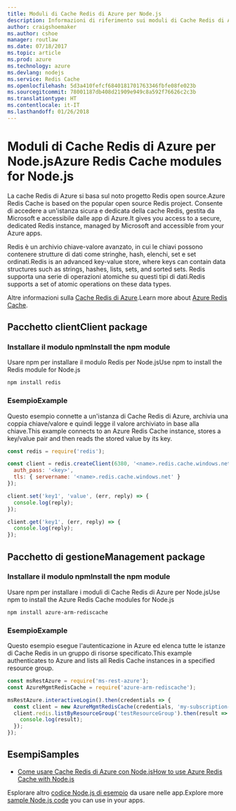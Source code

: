 ```yaml
---
title: Moduli di Cache Redis di Azure per Node.js
description: Informazioni di riferimento sui moduli di Cache Redis di Azure per Node.js
author: craigshoemaker
ms.author: cshoe
manager: routlaw
ms.date: 07/18/2017
ms.topic: article
ms.prod: azure
ms.technology: azure
ms.devlang: nodejs
ms.service: Redis Cache
ms.openlocfilehash: 5d3a410fefcf6840181701763346fbfe08fe023b
ms.sourcegitcommit: 78001187db408d21909e949c8a592f76626c2c3b
ms.translationtype: HT
ms.contentlocale: it-IT
ms.lasthandoff: 01/26/2018
---
```

# <a name="azure-redis-cache-modules-for-nodejs"></a><span data-ttu-id="b360b-103">Moduli di Cache Redis di Azure per Node.js</span><span class="sxs-lookup"><span data-stu-id="b360b-103">Azure Redis Cache modules for Node.js</span></span>

<span data-ttu-id="b360b-104">La cache Redis di Azure si basa sul noto progetto Redis open source.</span><span class="sxs-lookup"><span data-stu-id="b360b-104">Azure Redis Cache is based on the popular open source Redis project.</span></span> <span data-ttu-id="b360b-105">Consente di accedere a un'istanza sicura e dedicata della cache Redis, gestita da Microsoft e accessibile dalle app di Azure.</span><span class="sxs-lookup"><span data-stu-id="b360b-105">It gives you access to a secure, dedicated Redis instance, managed by Microsoft and accessible from your Azure apps.</span></span>

<span data-ttu-id="b360b-106">Redis è un archivio chiave-valore avanzato, in cui le chiavi possono contenere strutture di dati come stringhe, hash, elenchi, set e set ordinati.</span><span class="sxs-lookup"><span data-stu-id="b360b-106">Redis is an advanced key-value store, where keys can contain data structures such as strings, hashes, lists, sets, and sorted sets.</span></span> <span data-ttu-id="b360b-107">Redis supporta una serie di operazioni atomiche su questi tipi di dati.</span><span class="sxs-lookup"><span data-stu-id="b360b-107">Redis supports a set of atomic operations on these data types.</span></span>

<span data-ttu-id="b360b-108">Altre informazioni sulla [Cache Redis di Azure](https://docs.microsoft.com/azure/redis-cache/).</span><span class="sxs-lookup"><span data-stu-id="b360b-108">Learn more about [Azure Redis Cache](https://docs.microsoft.com/azure/redis-cache/).</span></span>

## <a name="client-package"></a><span data-ttu-id="b360b-109">Pacchetto client</span><span class="sxs-lookup"><span data-stu-id="b360b-109">Client package</span></span>

### <a name="install-the-npm-module"></a><span data-ttu-id="b360b-110">Installare il modulo npm</span><span class="sxs-lookup"><span data-stu-id="b360b-110">Install the npm module</span></span>

<span data-ttu-id="b360b-111">Usare npm per installare il modulo Redis per Node.js</span><span class="sxs-lookup"><span data-stu-id="b360b-111">Use npm to install the Redis module for Node.js</span></span>

```bash
npm install redis
```

### <a name="example"></a><span data-ttu-id="b360b-112">Esempio</span><span class="sxs-lookup"><span data-stu-id="b360b-112">Example</span></span>

<span data-ttu-id="b360b-113">Questo esempio connette a un'istanza di Cache Redis di Azure, archivia una coppia chiave/valore e quindi legge il valore archiviato in base alla chiave.</span><span class="sxs-lookup"><span data-stu-id="b360b-113">This example connects to an Azure Redis Cache instance, stores a key/value pair and then reads the stored value by its key.</span></span>

```javascript
const redis = require('redis');

const client = redis.createClient(6380, '<name>.redis.cache.windows.net', {
  auth_pass: '<key>',
  tls: { servername: '<name>.redis.cache.windows.net' }
});

client.set('key1', 'value', (err, reply) => {
  console.log(reply);
});

client.get('key1', (err, reply) => {
  console.log(reply);
});
```

## <a name="management-package"></a><span data-ttu-id="b360b-114">Pacchetto di gestione</span><span class="sxs-lookup"><span data-stu-id="b360b-114">Management package</span></span>

### <a name="install-the-npm-module"></a><span data-ttu-id="b360b-115">Installare il modulo npm</span><span class="sxs-lookup"><span data-stu-id="b360b-115">Install the npm module</span></span>

<span data-ttu-id="b360b-116">Usare npm per installare i moduli di Cache Redis di Azure per Node.js</span><span class="sxs-lookup"><span data-stu-id="b360b-116">Use npm to install the Azure Redis Cache modules for Node.js</span></span>

```bash
npm install azure-arm-rediscache
```

### <a name="example"></a><span data-ttu-id="b360b-117">Esempio</span><span class="sxs-lookup"><span data-stu-id="b360b-117">Example</span></span>

<span data-ttu-id="b360b-118">Questo esempio esegue l'autenticazione in Azure ed elenca tutte le istanze di Cache Redis in un gruppo di risorse specificato.</span><span class="sxs-lookup"><span data-stu-id="b360b-118">This example authenticates to Azure and lists all Redis Cache instances in a specified resource group.</span></span>

```javascript
const msRestAzure = require('ms-rest-azure');
const AzureMgmtRedisCache = require('azure-arm-rediscache');

msRestAzure.interactiveLogin().then(credentials => {
  const client = new AzureMgmtRedisCache(credentials, 'my-subscription-id');
  client.redis.listByResourceGroup('testResourceGroup').then(result => {
    console.log(result);
  });
});
```


## <a name="samples"></a><span data-ttu-id="b360b-119">Esempi</span><span class="sxs-lookup"><span data-stu-id="b360b-119">Samples</span></span>

* [<span data-ttu-id="b360b-120">Come usare Cache Redis di Azure con Node.js</span><span class="sxs-lookup"><span data-stu-id="b360b-120">How to use Azure Redis Cache with Node.js</span></span>](https://docs.microsoft.com/azure/redis-cache/cache-nodejs-get-started)

<span data-ttu-id="b360b-121">Esplorare altro [codice Node.js di esempio](https://azure.microsoft.com/resources/samples/?platform=nodejs) da usare nelle app.</span><span class="sxs-lookup"><span data-stu-id="b360b-121">Explore more [sample Node.js code](https://azure.microsoft.com/resources/samples/?platform=nodejs) you can use in your apps.</span></span>
